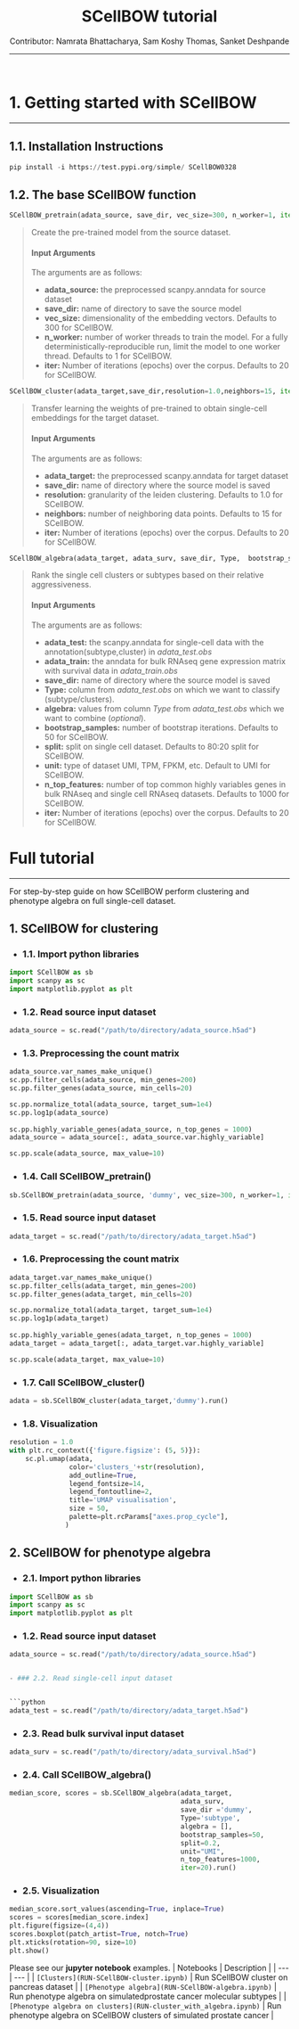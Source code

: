 <center><h1>SCellBOW tutorial </h1></center>
<center> Contributor: Namrata Bhattacharya, Sam Koshy Thomas, Sanket Deshpande</center>
<hr>
<br>
 

# 1. Getting started with SCellBOW
<hr>

## 1.1. Installation Instructions


```python
pip install -i https://test.pypi.org/simple/ SCellBOW0328
```

## 1.2. The base SCellBOW function


```python
SCellBOW_pretrain(adata_source, save_dir, vec_size=300, n_worker=1, iter=20)
```

> Create the pre-trained model from the source dataset.
> #### Input Arguments
> The arguments are as follows:
> - **adata_source:**  the preprocessed scanpy.anndata for source dataset
> - **save_dir:** name of directory to save the source model
> - **vec_size:** dimensionality of the embedding vectors. Defaults to 300 for SCellBOW. 
> - **n_worker:** number of worker threads to train the model. For a fully deterministically-reproducible run, limit the model to one worker thread. Defaults to 1 for SCellBOW. 
> - **iter:** Number of iterations (epochs) over the corpus. Defaults to 20 for SCellBOW.



```python
SCellBOW_cluster(adata_target,save_dir,resolution=1.0,neighbors=15, iter=20,).run()
```

> Transfer learning the weights of pre-trained to obtain single-cell embeddings for the target dataset. 
> #### Input Arguments
> The arguments are as follows:
> - **adata_target:**  the preprocessed scanpy.anndata for target dataset
> - **save_dir:** name of directory where the source model is saved
> - **resolution:** granularity of the leiden clustering. Defaults to 1.0 for SCellBOW. 
> - **neighbors:** number of neighboring data points. Defaults to 15 for SCellBOW. 
> - **iter:** Number of iterations (epochs) over the corpus. Defaults to 20 for SCellBOW.


```python
SCellBOW_algebra(adata_target, adata_surv, save_dir, Type,  bootstrap_samples=50, split=0.2, unit="UMI", n_top_features=1000, iter=20).run()
```

> Rank the single cell clusters or subtypes based on their relative aggressiveness.
> #### Input Arguments
> The arguments are as follows:
> - **adata_test:**  the scanpy.anndata for single-cell data with the annotation(subtype,cluster) in *adata_test.obs*
> - **adata_train:**  the anndata for bulk RNAseq gene expression matrix with survival data in *adata_train.obs*
> - **save_dir:** name of directory where the source model is saved
> - **Type:** column from *adata_test.obs* on which we want to classify (subtype/clusters).
> - **algebra:** values from column *Type* from *adata_test.obs* which we want to combine (*optional*). 
> - **bootstrap_samples:** number of bootstrap iterations. Defaults to 50 for SCellBOW. 
> - **split:** split on single cell dataset. Defaults to 80:20 split for SCellBOW.
> - **unit:** type of dataset UMI, TPM, FPKM, etc. Default to UMI for SCellBOW. 
> - **n_top_features:** number of top common highly variables genes in bulk RNAseq and single cell RNAseq datasets. Defaults to 1000 for SCellBOW.
> - **iter:** Number of iterations (epochs) over the corpus. Defaults to 20 for SCellBOW.

# Full tutorial 
<hr>

For step-by-step guide on how SCellBOW perform clustering and phenotype algebra on full single-cell dataset.

## 1.  SCellBOW for clustering

* ### 1.1. Import python libraries


```python
import SCellBOW as sb
import scanpy as sc
import matplotlib.pyplot as plt
```

- ###  1.2. Read source input dataset


```python
adata_source = sc.read("/path/to/directory/adata_source.h5ad")
```

- ###  1.3. Preprocessing the count matrix


```python
adata_source.var_names_make_unique()
sc.pp.filter_cells(adata_source, min_genes=200)
sc.pp.filter_genes(adata_source, min_cells=20)

sc.pp.normalize_total(adata_source, target_sum=1e4)
sc.pp.log1p(adata_source)
    
sc.pp.highly_variable_genes(adata_source, n_top_genes = 1000)
adata_source = adata_source[:, adata_source.var.highly_variable]

sc.pp.scale(adata_source, max_value=10)
```

- ###  1.4. Call SCellBOW_pretrain()


```python
sb.SCellBOW_pretrain(adata_source, 'dummy', vec_size=300, n_worker=1, iter=20)
```

- ### 1.5. Read source input dataset


```python
adata_target = sc.read("/path/to/directory/adata_target.h5ad")
```

- ###  1.6. Preprocessing the count matrix


```python
adata_target.var_names_make_unique()
sc.pp.filter_cells(adata_target, min_genes=200)
sc.pp.filter_genes(adata_target, min_cells=20)

sc.pp.normalize_total(adata_target, target_sum=1e4)
sc.pp.log1p(adata_target)
    
sc.pp.highly_variable_genes(adata_target, n_top_genes = 1000)
adata_target = adata_target[:, adata_target.var.highly_variable]

sc.pp.scale(adata_target, max_value=10)
```

- ### 1.7. Call SCellBOW_cluster()


```python
adata = sb.SCellBOW_cluster(adata_target,'dummy').run()
```

- ### 1.8. Visualization


```python
resolution = 1.0
with plt.rc_context({'figure.figsize': (5, 5)}):
    sc.pl.umap(adata, 
               color='clusters_'+str(resolution), 
               add_outline=True, 
               legend_fontsize=14, 
               legend_fontoutline=2,
               title='UMAP visualisation', 
               size = 50,
               palette=plt.rcParams["axes.prop_cycle"],
              )
```

##  2. SCellBOW for phenotype algebra

- ### 2.1. Import python libraries


```python
import SCellBOW as sb
import scanpy as sc
import matplotlib.pyplot as plt
```

- ###  1.2. Read source input dataset

```python
adata_source = sc.read("/path/to/directory/adata_source.h5ad")


- ### 2.2. Read single-cell input dataset


```python
adata_test = sc.read("/path/to/directory/adata_target.h5ad")
```

- ### 2.3. Read bulk survival input dataset


```python
adata_surv = sc.read("/path/to/directory/adata_survival.h5ad")
```

- ### 2.4. Call SCellBOW_algebra() 


```python
median_score, scores = sb.SCellBOW_algebra(adata_target,
                                           adata_surv,
                                           save_dir ='dummy', 
                                           Type='subtype',
                                           algebra = [],
                                           bootstrap_samples=50, 
                                           split=0.2, 
                                           unit="UMI", 
                                           n_top_features=1000, 
                                           iter=20).run()
```

- ### 2.5. Visualization


```python
median_score.sort_values(ascending=True, inplace=True)
scores = scores[median_score.index]
plt.figure(figsize=(4,4))
scores.boxplot(patch_artist=True, notch=True)
plt.xticks(rotation=90, size=10)
plt.show()
```

Please see our **jupyter notebook** examples.
| Notebooks | Description |
| --- | --- |
| `[Clusters](RUN-SCellBOW-cluster.ipynb)` | Run SCellBOW cluster on pancreas dataset |
| `[Phenotype algebra](RUN-SCellBOW-algebra.ipynb)` | Run phenotype algebra on simulatedprostate cancer molecular subtypes |
| `[Phenotype algebra on clusters](RUN-cluster_with_algebra.ipynb)` | Run phenotype algebra on SCellBOW clusters of simulated prostate cancer  |

